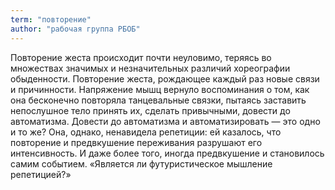 ```yaml
---
term: "повторение"
author: "рабочая группа РБОБ"
---
```

Повторение жеста происходит почти неуловимо, теряясь во множествах значимых и незначительных различий хореографии обыденности. Повторение жеста, рождающее каждый раз новые связи и причинности. Напряжение мышц вернуло воспоминания о том, как она бесконечно повторяла танцевальные связки, пытаясь заставить непослушное тело принять их, сделать привычными, довести до автоматизма. Довести до автоматизма и автоматизировать — это одно и то же? Она, однако, ненавидела репетиции: ей казалось, что повторение и предвкушение переживания разрушают его интенсивность. И даже более того, иногда предвкушение и становилось самим событием. «Является ли футуристическое мышление репетицией?»
